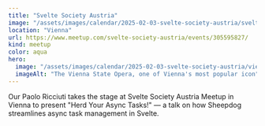 ```yaml
---
title: "Svelte Society Austria"
image: "/assets/images/calendar/2025-02-03-svelte-society-austria/svelte.png"
location: "Vienna"
url: https://www.meetup.com/svelte-society-austria/events/305595827/
kind: meetup
color: aqua
hero:
  image: "/assets/images/calendar/2025-02-03-svelte-society-austria/vienna.png"
  imageAlt: "The Vienna State Opera, one of Vienna's most popular icon"
---
```


Our Paolo Ricciuti takes the stage at Svelte Society Austria Meetup in Vienna to present "Herd Your Async Tasks!" — a talk on how Sheepdog streamlines async task management in Svelte.
